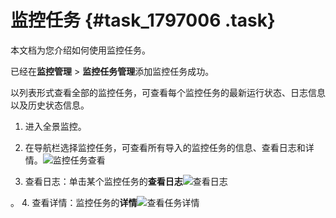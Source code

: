 # 监控任务 {#task_1797006 .task}

本文档为您介绍如何使用监控任务。

已经在**监控管理** \> **监控任务管理**添加监控任务成功。

以列表形式查看全部的监控任务，可查看每个监控任务的最新运行状态、日志信息以及历史状态信息。

1.  进入全景监控。
2.  在导航栏选择监控任务，可查看所有导入的监控任务的信息、查看日志和详情。![监控任务查看](http://static-aliyun-doc.oss-cn-hangzhou.aliyuncs.com/assets/img/1410459/156776609256489_zh-CN.jpg)


3.  查看日志：单击某个监控任务的**查看日志**![查看日志](http://static-aliyun-doc.oss-cn-hangzhou.aliyuncs.com/assets/img/1423111/156776609256598_zh-CN.jpg)

。
4.  查看详情：监控任务的**详情**![查看任务详情](http://static-aliyun-doc.oss-cn-hangzhou.aliyuncs.com/assets/img/1423111/156776609256599_zh-CN.png)




